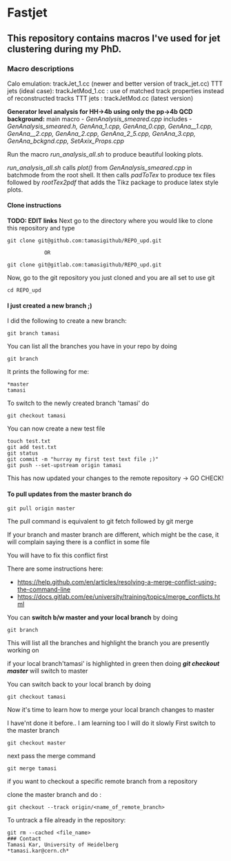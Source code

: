 # Fastjet

## This repository contains macros I've used for jet clustering during my PhD.

### Macro descriptions
Calo emulation: trackJet\_1.cc (newer and better version of track\_jet.cc) 
TTT jets (ideal case):  trackJetMod\_1.cc : use of matched track properties instead of reconstructed tracks
TTT jets :  trackJetMod.cc (latest version)

**Generator level analysis for HH->4b using only the pp->4b QCD background:**
main macro - *GenAnalysis\_smeared.cpp*
includes - *GenAnalysis\_smeared.h, GenAna\_1.cpp, GenAna\_0.cpp, GenAna\_\_1.cpp, GenAna\_\_2.cpp, GenAna\_2.cpp, GenAna\_2\_5.cpp, GenAna\_3.cpp, GenAna\_bckgnd.cpp, SetAxix\_Props.cpp*

Run the macro *run\_analysis\_all.sh* to produce beautiful looking plots.

*run\_analysis\_all.sh* calls *plot()* from *GenAnalysis\_smeared.cpp* in batchmode from the root shell.
It then calls *padToTex* to produce tex files followed by *rootTex2pdf* that adds the Tikz package to produce latex style plots.


#### Clone instructions
**TODO: EDIT links**
Next go to the directory where you would like to clone this repository and type
```
git clone git@github.com:tamasigithub/REPO_upd.git

			OR

git clone git@gitlab.com:tamasigithub/REPO_upd.git
```

Now, go to the git repository you just cloned and you are all set to use git
```
cd REPO_upd
```

#### I just created a new branch ;) 
I did the following to create a new branch:
```
git branch tamasi
```

You can list all the branches you have in your repo by doing
```
git branch
```

It prints the following for me:
```
*master
tamasi
```

To switch to the newly created branch 'tamasi' do
```
git checkout tamasi
```

You can now create a new test file
```
touch test.txt
git add test.txt
git status
git commit -m "hurray my first test text file ;)"
git push --set-upstream origin tamasi
```
This has now updated your changes to the remote repository -> GO CHECK!


#### To pull updates from the master branch do
```
git pull origin master
```

The pull command is equivalent to git fetch followed by git merge

If your branch and master branch are different, which might be the case, it will complain saying there is a conflict in some file

You will have to fix this conflict first

There are some instructions here:
* https://help.github.com/en/articles/resolving-a-merge-conflict-using-the-command-line 
* https://docs.gitlab.com/ee/university/training/topics/merge_conflicts.html

You can **switch b/w master and your local branch** by doing
```
git branch 
```
This will list all the branches and highlight the branch you are presently working on

if your local branch'tamasi' is highlighted in green  then doing
***git checkout master*** will switch to master 

You can switch back to your local branch by doing 
```
git checkout tamasi
```

Now it's time to learn how to merge your local branch changes to master

I have'nt done it before.. I am learning too I will do it slowly
First switch to the master branch
```
git checkout master
```

next pass the merge command
```
git merge tamasi
```

if you want to checkout a specific remote branch from a repository

clone the master branch and do :
```
git checkout --track origin/<name_of_remote_branch>
```


To untrack a file already in the repository:
```
git rm --cached <file_name>
### Contact 
Tamasi Kar, University of Heidelberg   
*tamasi.kar@cern.ch*
